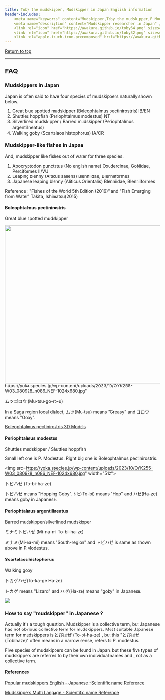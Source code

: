 ```yaml
---
title: Toby the mudskipper, Mudskipper in Japan English information
header-includes:
	<meta name="keywords" content="Mudskipper,Toby the mudskipper,P Modestus,Japanese,2355Toby" />
	<meta name="description" content="Mudskipper researcher in Japan" />
	<link rel="icon" href="https://awakura.github.io/toby64.png" sizes="64x64" type="image/png" /> 
	<link rel="icon" href="https://awakura.github.io/toby32.png" sizes="32x32" type="image/png" />  
	<link rel="apple-touch-icon-precomposed" href="https://awakura.github.io/toby150.png" />
---
```


[Return to top](https://awakura.github.io/)

___

## FAQ

### Mudskippers in Japan

Japan is often said to have four species of mudskippers naturally shown below.

1. Great blue spotted mudskipper (Boleophtalmus pectinirostris)  IB/EN
1. Shuttles hoppfish (Periophtalmus modestus) NT
1. Silverlined mudskipper / Barred mudskipper (Periophtalmus argentilineatus)　
1. Walking goby (Scartelaos histophorus) IA/CR

### Mudskipper-like fishes in Japan

And, mudskipper like fishes out of water for three species.

1. Apocryptodon punctatus (No english name) Oxudercinae, Gobiidae, Perciformes II/VU
1. Leaping blenny (Alticus saliens) Blenniidae,	Blenniiformes
1. Japanese leaping blenny (Aliticus Orientalis) Blenniidae, Blenniiformes

Reference : "Fishes of the World 5th Edition (2016)" and "Fish Emerging from Water" Takita, Ishimatsu(2015)

#### Boleophtalmus pectinirostris

Great blue spotted mudskipper

<img src="https://yoka.species.jp/wp-content/uploads/2023/10/OYK255-W02_080928_n112_NEF-1024x683.jpg" width="512">
https://yoka.species.jp/wp-content/uploads/2023/10/OYK255-W03_080928_n086_NEF-1024x680.jpg" 

ムツゴロウ (Mu-tsu-go-ro-u)

In a Saga region local dialect, ムツ(Mu-tsu) means "Greasy" and ゴロウ means "Goby".

[Boleophtalmus pectinirostris 3D Models](https://yoka.species.jp/archives/41)


#### Periophtalmus modestus

Shuttles mudskipper / Shuttles hoppfish

Small left one is P. Modestus. Right big one is Boleophtalmus pectinirostris.

<img src=https://yoka.species.jp/wp-content/uploads/2023/10/OYK255-W03_080928_n086_NEF-1024x680.jpg"  width="512">


トビハゼ (To-bi-ha-ze)

トビハゼ means "Hopping Goby".トビ(To-bi) means "Hop" and ハゼ(Ha-ze) means goby in Japanese.

#### Periophtalmus argentilineatus

Barred mudskipper/silverlined mudskipper

ミナミトビハゼ (Mi-na-mi To-bi-ha-ze)

ミナミ(Mi-na-mi) means "South-region" and トビハゼ is same as shown above in P.Modestus.

#### Scartelaos histophorus

Walking goby

トカゲハゼ(To-ka-ge Ha-ze)

トカゲ means "Lizard" and ハゼ(Ha-ze) means "goby" in Japanese.

<img src="https://lh3.googleusercontent.com/proxy/ckIZ4jXErU_fXTEFXyY0dG08DXbTBrIuBMTQ7Nz8s3r3qirqtEDuipH-WgCPhDGqvAuIATqBT9WiP-wbwpEkP6SnNzpMcVlyE9N4pt_BYeBnsDe34oNC0C9jtahEVvqRHmiWicCg9B1lwAP0fI54RZtQZw">


### How to say "mudskipper" in Japanese ?

Actually it's a tough question.
Mudskipper is a collective term, but Japanese has not obvious collective term for mudskippers.
Most suitable Japanese term for mudskippers is とびはぜ (To-bi-ha-ze) , but this "とびはぜ(Tobihaze)" often means in a narrow sense, refers to P. modestus.

Five species of mudskippers can be found in Japan, but these five types of mudskippers are referred to by their own individual names and , not as a collective term.



#### References

[Popular mudskippers English - Japanese -Scientific name Reference](https://awakura.github.io/toby/speciesMain.html)

[Mudskippers Multi Langage - Scientific name Reference](https://awakura.github.io/toby/species.html)


